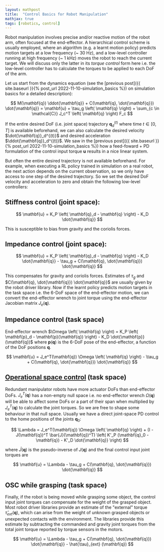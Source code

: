 ```yaml
---
layout: mathpost
title:  "Control Basics for Robot Manipulation"
mathjax: true
tags: [robotics, control]
---
```


Robot manipulation involves precise and/or reactive motion of the robot arm, often focused at the end-effector. A
hierarchical control scheme is usually employed, where an algorithm (e.g. a learnt motion policy) predicts motion
targets at a low frequency (~ 30 Hz), and a low-level controller running at high frequency (~ 1 kHz) moves the robot to
reach the current target. We will discuss only the latter in its _torque control_ form here i.e. the low-level
controller has to calculate the torques to be applied to each DoF of the arm.

Let us start from the dynamics equation
(see the [previous post]({{ site.baseurl }}{% post_url 2022-11-10-simulation_basics %}) on simulation basics for a
detailed description):

$$
M(\mathbf{q}) \ddot{\mathbf{q}} + C(\mathbf{q}, \dot{\mathbf{q}}) \dot{\mathbf{q}} =
\mathbf{u} + \tau_g \left( \mathbf{q} \right) + \sum_{c \in \mathcal{C}} J_c^T \left( \mathbf{q} \right) F_c
$$

If the entire desired DoF (i.e. joint space) trajectory $\mathbf{q}_d^{(t)}$ where time $t \in [0, T]$ is available
beforehand, we can also calculate the desired velocity $\dot{\mathbf{q}}_d^{(t)}$ and desired acceleration
$\ddot{\mathbf{q}}_d^{(t)}$. We saw in the
[previous post]({{ site.baseurl }}{% post_url 2022-11-10-simulation_basics %}) how a feed-foward + PD formulation of
the control input torque $\mathbf{u}$ results in a nice linear system.

But often the entire desired trajectory is not available beforehand. For example, when executing a RL policy trained
in simulation on a real robot, the next action depends on the current observation, so we only have access to one step
of the desired trajectory. So we set the desired DoF velocity and acceleration to zero and obtain the following
low-level controllers:

## Stiffness control (joint space):

$$
\mathbf{u} = K_P \left( \mathbf{q}_d - \mathbf{q} \right) - K_D \dot{\mathbf{q}}
$$

This is susceptible to bias from gravity and the coriolis forces.

## Impedance control (joint space):

$$
\mathbf{u} = K_P \left( \mathbf{q}_d - \mathbf{q} \right) - K_D \dot{\mathbf{q}} - \tau_g +
C(\mathbf{q}, \dot{\mathbf{q}}) \dot{\mathbf{q}}
$$

This compensates for gravity and coriolis forces. Estimates of $\tau_g$ and
$C(\mathbf{q}, \dot{\mathbf{q}}) \dot{\mathbf{q}}$ are usually given by the robot driver library.
Now if the learnt policy predicts motion targets in the task space i.e. the 6-DoF space of the end-effector motion,
we can convert the end-effector wrench to joint torque using the end-effector Jacobian matrix $J_e(\mathbf{q})$.

## Impedance control (task space)

End-effector wrench $\Omega \left( \mathbf{q} \right) = K_P \left( \mathbf{p}_d - \mathbf{p}(\mathbf{q}) \right) - K_D \dot{\mathbf{p}}(\mathbf{q})$
where $\mathbf{p}(\mathbf{q})$ is the 6-DoF pose of the end-effector, a function of the DoF positions $\mathbf{q}$.

$$
\mathbf{u} = J_e^T(\mathbf{q}) \Omega \left( \mathbf{q} \right) - \tau_g + C(\mathbf{q}, \dot{\mathbf{q}}) \dot{\mathbf{q}}
$$

## [Operational space control](https://ieeexplore.ieee.org/document/1087068) (task space)

Redundant manipulator robots have more actuator DoFs than end-effector DoFs. $J^T_e(\mathbf{q})$ has a non-empty
null space i.e. no end-effector wrench $\Omega \left( \mathbf{q} \right)$ will be able to affect some DoFs or a
part of their span when multiplied by $J^T_e(\mathbf{q})$ to calculate the joint torques. So we are free to shape some
behaviour in that null space. Usually we have a direct joint-space PD control to the home positions of the joints
$\mathbf{q}_0$:

$$
\Lambda = J_e^T(\mathbf{q}) \Omega \left( \mathbf{q} \right) +
(I - J(\mathbf{q})^T \bar{J}(\mathbf{q})^T) \left( K'_P (\mathbf{q}_0 - \mathbf{q}) - K'_D \dot{\mathbf{q}} \right)
$$

where $\bar{J}(\mathbf{q})$ is the pseudo-inverse of $J(\mathbf{q})$ and the final control input joint torques are

$$
\mathbf{u} = \Lambda - \tau_g + C(\mathbf{q}, \dot{\mathbf{q}}) \dot{\mathbf{q}}
$$

## OSC while grasping (task space)

Finally, if the robot is being moved while grasping some object, the control input joint torques can compensate for the
weight of the grasped object. Most robot driver libraries provide an estimate of the "external" torque
$\hat{\tau}_{ext} (\mathbf{q})$, which can arise from the weight of unknown grasped objects or unexpected contacts with the
environment. The libraries provide this estimate by subtracting the commanded and gravity joint torques from the total
joint torque reported by torque sensors in the motors.

$$
\mathbf{u} = \Lambda - \tau_g + C(\mathbf{q}, \dot{\mathbf{q}}) \dot{\mathbf{q}} - \hat{\tau}_{ext} (\mathbf{q})
$$